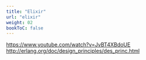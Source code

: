 ```yaml
---
title: "Elixir"
url: "elixir"
weight: 02
bookToC: false
---
```


https://www.youtube.com/watch?v=JvBT4XBdoUE
http://erlang.org/doc/design_principles/des_princ.html
